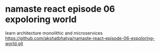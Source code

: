 # namaste react episode 06 expoloring world
 learn architecture monolithic and microservices
https://github.com/akshatbhatya/namaste-react-episode-06-expoloring-world.git